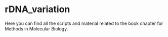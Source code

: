 # rDNA_variation
Here you can find all the scripts and material related to the book chapter for Methods in Molecular Biology. 
